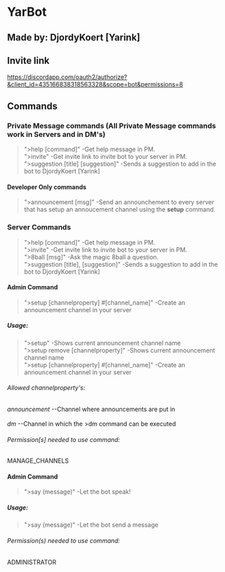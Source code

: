 # YarBot
## Made by: DjordyKoert [Yarink]
## Invite link
https://discordapp.com/oauth2/authorize?&client_id=435166838318563328&scope=bot&permissions=8

## Commands
### Private Message commands (All Private Message commands work in Servers and in DM's)
>">help [command]" -Get help message in PM. <br />
>">invite" -Get invite link to invite bot to your server in PM. <br />
>">suggestion [title] [suggestion]" -Sends a suggestion to add in the bot to DjordyKoert [Yarink]
#### Developer Only commands
>">announcement [msg]" -Send an announchement to every server that has setup an annoucement channel using the **setup** command.

### Server Commands
>">help [command]" -Get help message in PM. <br />
>">invite" -Get invite link to invite bot to your server in PM. <br />
>">8ball [msg]" -Ask the magic 8ball a question. <br />
>">suggestion [title], [suggestion]" -Sends a suggestion to add in the bot to DjordyKoert [Yarink]
#### Admin Command
>">setup [channelproperty] #[channel_name]" -Create an announcement channel in your server
##### Usage:
>">setup" -Shows current announcement channel name <br />
>">setup remove [channelproperty]" -Shows current announcement channel name <br />
>">setup [channelproperty] #[channel_name]" -Create an announcement channel in your server 
###### Allowed channelproperty's:
*announcement* --Channel where announcements are put in<br />   
*dm* --Channel in which the >dm command can be executed
###### Permission[s] needed to use command:
MANAGE_CHANNELS
#### Admin Command
>">say (message)" -Let the bot speak!
##### Usage:
>">say (message)" -Let the bot send a message
###### Permission(s) needed to use command:
ADMINISTRATOR
